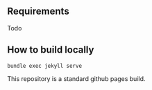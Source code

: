 ## Requirements

Todo

## How to build locally

```
bundle exec jekyll serve
```

This repository is a standard github pages build.
